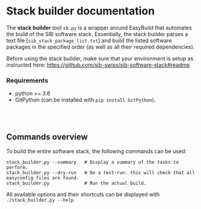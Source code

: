 # Stack builder documentation

The **stack builder** tool `sb.py` is a wrapper around EasyBuild that automates the build of the
SIB software stack.
Essentially, the stack builder parses a text file [`sib_stack_package_list.txt`] and build the
listed software packages in the specified order (as well as all their required dependencies).

Before using the stack builder, make sure that your environment is setup as instructed here:
https://github.com/sib-swiss/sib-software-stack#readme.

### Requirements
* python >= 3.6
* GitPython (can be installed with `pip install GitPython`).


<br>
<br>


## Commands overview
To build the entire software stack, the following commands can be used:
```
stack_builder.py --summary   # Display a summary of the tasks to perform.
stack_builder.py --dry-run   # Do a test-run: this will check that all easyconfig files are found.
stack_builder.py             # Run the actual build.
```

All available options and their shortcuts can be displayed with `./stack_builder.py --help`

